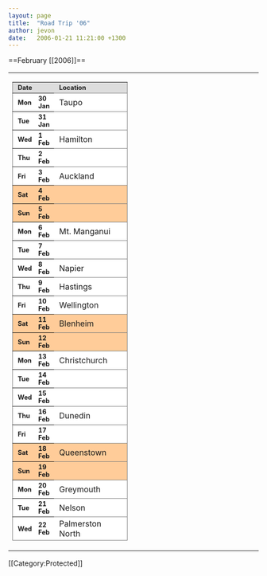 ```yaml
---
layout: page
title:  "Road Trip '06"
author: jevon
date:   2006-01-21 11:21:00 +1300
---
```


==February [[2006]]==

<style>.roadtrip { border-collapse: collapse; width: 100%; } .roadtrip TR, .roadtrip TD.map { border: 1px solid gray; background: white; } .roadtrip TH { font-size: 0.8em; } .roadtrip TR.a { background: #dddddd; } .roadtrip TR.w { background:  #ffcc99; } .roadtrip TR TD, .roadtrip TR TH { padding: 3px; text-align: left; padding-left: 10px; } .roadtrip TR + TH { background: #cccccc; } TD.map { width: 240px; } TD.map IMG { width: 238px; height: 339px; } TD.map IMG:hover { width: 477px; height: 678px; }</style><table style="width:100%;"><tr valign="top"><td rowspan="2">
<table class="roadtrip">
<tr class="a"><th colspan="2">Date</th><th colspan="3">Location</th></tr>
<tr><th>Mon</th><th>30 Jan</th>
<td>Taupo</td>
<td></td>
<td></td></tr>
<tr><th>Tue</th><th>31 Jan</th>
<td></td>
<td></td>
<td></td></tr>
<tr><th>Wed</th><th>1 Feb</th>
<td>Hamilton</td>
<td></td>
<td></td></tr>
<tr><th>Thu</th><th>2 Feb</th>
<td></td>
<td></td>
<td></td></tr>
<tr><th>Fri</th><th>3 Feb</th>
<td>Auckland</td>
<td></td>
<td></td></tr>
<tr class="w"><th>Sat</th><th>4 Feb</th>
<td></td>
<td></td>
<td></td></tr>
<tr class="w"><th>Sun</th><th>5 Feb</th>
<td></td>
<td></td>
<td></td></tr>
<tr><th>Mon</th><th>6 Feb</th>
<td>Mt. Manganui</td>
<td></td>
<td></td></tr>
<tr><th>Tue</th><th>7 Feb</th>
<td></td>
<td></td>
<td></td></tr>
<tr><th>Wed</th><th>8 Feb</th>
<td>Napier</td>
<td></td>
<td></td></tr>
<tr><th>Thu</th><th>9 Feb</th>
<td>Hastings</td>
<td></td>
<td></td></tr>
<tr><th>Fri</th><th>10 Feb</th>
<td>Wellington</td>
<td></td>
<td></td></tr>
<tr class="w"><th>Sat</th><th>11 Feb</th>
<td>Blenheim</td>
<td></td>
<td></td></tr>
<tr class="w"><th>Sun</th><th>12 Feb</th>
<td></td>
<td></td>
<td></td></tr>
<tr><th>Mon</th><th>13 Feb</th>
<td>Christchurch</td>
<td></td>
<td></td></tr>
<tr><th>Tue</th><th>14 Feb</th>
<td></td>
<td></td>
<td></td></tr>
<tr><th>Wed</th><th>15 Feb</th>
<td></td>
<td></td>
<td></td></tr>
<tr><th>Thu</th><th>16 Feb</th>
<td>Dunedin</td>
<td></td>
<td></td></tr>
<tr><th>Fri</th><th>17 Feb</th>
<td></td>
<td></td>
<td></td></tr>
<tr class="w"><th>Sat</th><th>18 Feb</th>
<td>Queenstown</td>
<td></td>
<td></td></tr>
<tr class="w"><th>Sun</th><th>19 Feb</th>
<td></td>
<td></td>
<td></td></tr>
<tr><th>Mon</th><th>20 Feb</th>
<td>Greymouth</td>
<td></td>
<td></td></tr>
<tr><th>Tue</th><th>21 Feb</th>
<td>Nelson</td>
<td></td>
<td></td></tr>
<tr><th>Wed</th><th>22 Feb</th>
<td>Palmerston North</td>
<td></td>
<td></td></tr>
</table>
</td><td class="map"></td></table>

[[Category:Protected]]